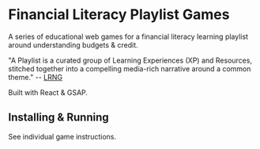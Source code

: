 # Financial Literacy Playlist Games

A series of educational web games for a financial literacy learning playlist around understanding budgets & credit.

"A Playlist is a curated group of Learning Experiences (XP) and Resources, stitched together into a compelling media-rich narrative around a common theme." -- [LRNG](https://www.lrng.org/about)

Built with React & GSAP.

## Installing & Running

See individual game instructions.
